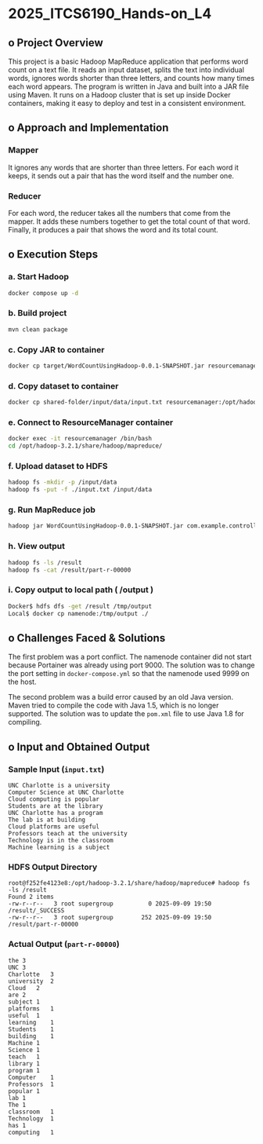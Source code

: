 # 2025_ITCS6190_Hands-on_L4

## o Project Overview

This project is a basic Hadoop MapReduce application that performs word count on a text file. It reads an input dataset, splits the text into individual words, ignores words shorter than three letters, and counts how many times each word appears. The program is written in Java and built into a JAR file using Maven. It runs on a Hadoop cluster that is set up inside Docker containers, making it easy to deploy and test in a consistent environment.

## o Approach and Implementation

### Mapper
It ignores any words that are shorter than three letters.
For each word it keeps, it sends out a pair that has the word itself and the number one.

### Reducer
For each word, the reducer takes all the numbers that come from the mapper. It adds these numbers together to get the total count of that word. Finally, it produces a pair that shows the word and its total count.

## o Execution Steps

### a. Start Hadoop 

```bash
docker compose up -d
```

### b. Build project

```bash
mvn clean package
```

### c. Copy JAR to container

```bash
docker cp target/WordCountUsingHadoop-0.0.1-SNAPSHOT.jar resourcemanager:/opt/hadoop-3.2.1/share/hadoop/mapreduce/
```

### d. Copy dataset to container

```bash
docker cp shared-folder/input/data/input.txt resourcemanager:/opt/hadoop-3.2.1/share/hadoop/mapreduce/
```

### e. Connect to ResourceManager container

```bash
docker exec -it resourcemanager /bin/bash
cd /opt/hadoop-3.2.1/share/hadoop/mapreduce/
```

### f. Upload dataset to HDFS

```bash
hadoop fs -mkdir -p /input/data
hadoop fs -put -f ./input.txt /input/data
```

### g. Run MapReduce job

```bash
hadoop jar WordCountUsingHadoop-0.0.1-SNAPSHOT.jar com.example.controller.Controller /input/data/input.txt /result
```

### h. View output

```bash
hadoop fs -ls /result
hadoop fs -cat /result/part-r-00000
```

### i. Copy output to local path ( /output )

```bash
Docker$ hdfs dfs -get /result /tmp/output
Local$ docker cp namenode:/tmp/output ./
```


## o Challenges Faced & Solutions

The first problem was a port conflict. The namenode container did not start because Portainer was already using port 9000. The solution was to change the port setting in `docker-compose.yml` so that the namenode used 9999 on the host.

The second problem was a build error caused by an old Java version. Maven tried to compile the code with Java 1.5, which is no longer supported. The solution was to update the `pom.xml` file to use Java 1.8 for compiling.



## o Input and Obtained Output

### Sample Input (`input.txt`)

```
UNC Charlotte is a university
Computer Science at UNC Charlotte
Cloud computing is popular
Students are at the library
UNC Charlotte has a program
The lab is at building
Cloud platforms are useful
Professors teach at the university
Technology is in the classroom
Machine learning is a subject
```

### HDFS Output Directory

```
root@f252fe4123e8:/opt/hadoop-3.2.1/share/hadoop/mapreduce# hadoop fs -ls /result
Found 2 items
-rw-r--r--   3 root supergroup          0 2025-09-09 19:50 /result/_SUCCESS
-rw-r--r--   3 root supergroup        252 2025-09-09 19:50 /result/part-r-00000
```

### Actual Output (`part-r-00000`)

```
the	3
UNC	3
Charlotte	3
university	2
Cloud	2
are	2
subject	1
platforms	1
useful	1
learning	1
Students	1
building	1
Machine	1
Science	1
teach	1
library	1
program	1
Computer	1
Professors	1
popular	1
lab	1
The	1
classroom	1
Technology	1
has	1
computing	1
```
